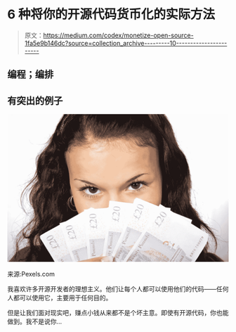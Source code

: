 # 6 种将你的开源代码货币化的实际方法

> 原文：<https://medium.com/codex/monetize-open-source-1fa5e9b146dc?source=collection_archive---------10----------------------->

## 编程；编排

## 有突出的例子

![](img/8492c5b8f3190171d1185b89ed9eeb6b.png)

来源:Pexels.com

我喜欢许多开源开发者的理想主义。他们让每个人都可以使用他们的代码——任何人都可以使用它，主要用于任何目的。

但是让我们面对现实吧，赚点小钱从来都不是个坏主意。即使有开源代码，你也能做到。我不是说你…